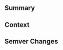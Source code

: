 <!--
  Thanks for creating a Pull Request! Before you submit, please make sure
  you've done the following:

  - I read the contributing document at https://jekyllrb.com/docs/contributing/
-->

<!--
  Make our lives easier! Choose one of the following by uncommenting it:
-->

<!-- This is a 🐛 bug fix. -->
<!-- This is a 🙋 feature or enhancement. -->
<!-- This is a 🔦 documentation change. -->

<!--
  Before you submit this pull request, make sure to have a look at the following
  checklist. If you don't know how to do some of these, that's fine! Submit
  your pull request and we will help you out on the way.

  - I've added tests (if it's a bug, feature or enhancement)
  - I've adjusted the documentation (if it's a feature or enhancement)
  - The test suite passes (run `script/cibuild` to verify this)
-->

## Summary

<!--
  Provide a description of what your pull request changes.
-->

## Context

<!--
  Is this related to any GitHub issue(s)?
-->

## Semver Changes

<!--
  Which semantic version change would you recommend?
  If you don't know, feel free to omit it.
-->

